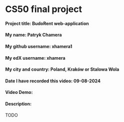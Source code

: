 # CS50 final project
#### Project title: BudoRent web-application
#### My name: Patryk Chamera
#### My github username: xhamera1
#### My edX username: xhamera
#### My city and country: Poland, Kraków or Stalowa Wola
#### Date I have recorded this video: 09-08-2024
#### Video Demo:  <URL HERE>
#### Description:
TODO
